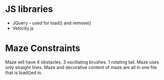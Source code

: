 # JS libraries
+ JQuery - used for load() and remove()
+ Velocity.js

# Maze Constraints
Maze will have 4 obstacles.
	3 oscillating brushes.
	1 rotating tail.
Maze uses only straight lines.
Maze and decorative content of maze are all in one file that is load()ed in.
